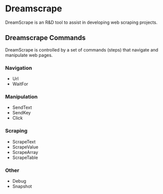 
Dreamscrape
=====================================================================

DreamScrape is an R&D tool to assist in developing web scraping projects.

## Dreamscrape Commands

DreamScrape is controlled by a set of commands (steps) that navigate and manipulate web pages.


### Navigation

- Url
- WaitFor

### Manipulation

- SendText
- SendKey
- Click

### Scraping

- ScrapeText
- ScrapeValue
- ScrapeArray
- ScrapeTable

### Other

- Debug
- Snapshot


